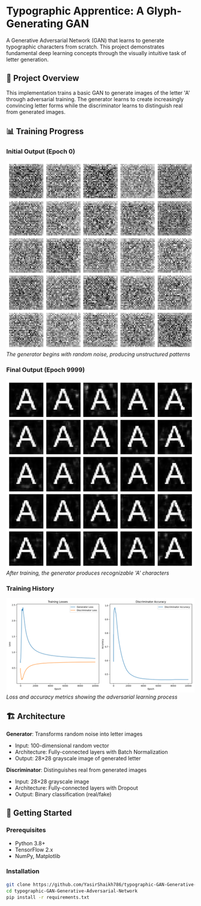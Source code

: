 # Typographic Apprentice: A Glyph-Generating GAN

A Generative Adversarial Network (GAN) that learns to generate typographic characters from scratch. This project demonstrates fundamental deep learning concepts through the visually intuitive task of letter generation.

## 🎯 Project Overview

This implementation trains a basic GAN to generate images of the letter 'A' through adversarial training. The generator learns to create increasingly convincing letter forms while the discriminator learns to distinguish real from generated images.

## 📊 Training Progress

### Initial Output (Epoch 0)
![Starting Image](images/letter_0000.png)
*The generator begins with random noise, producing unstructured patterns*

### Final Output (Epoch 9999)
![Final Image](images/letter_9999.png)
*After training, the generator produces recognizable 'A' characters*

### Training History
![Training History](images/training_history.png)
*Loss and accuracy metrics showing the adversarial learning process*

## 🏗️ Architecture

**Generator**: Transforms random noise into letter images
- Input: 100-dimensional random vector
- Architecture: Fully-connected layers with Batch Normalization
- Output: 28×28 grayscale image of generated letter

**Discriminator**: Distinguishes real from generated images
- Input: 28×28 grayscale image
- Architecture: Fully-connected layers with Dropout
- Output: Binary classification (real/fake)

## 🚀 Getting Started

### Prerequisites
- Python 3.8+
- TensorFlow 2.x
- NumPy, Matplotlib

### Installation
```bash
git clone https://github.com/YasirShaikh786/typographic-GAN-Generative-Adversarial-Network.git
cd typographic-GAN-Generative-Adversarial-Network
pip install -r requirements.txt
